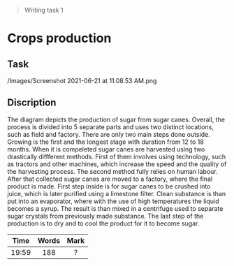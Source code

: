 > Writing task 1

# Crops production
## Task

/Images/Screenshot 2021-06-21 at 11.08.53 AM.png

## Discription
The diagram depicts the production of sugar from sugar canes.
Overall, the process is divided into 5 separate parts and uses two distinct locations, such as field and factory.
There are only two main steps done outside. Growing is the first and the longest stage with duration from 12 to 18 months. When it is compeleted sugar canes are harvested using two drastically diffferent methods. First of them involves using technology, such as tractors and other machines, which increase the speed and the quality of the harvesting process. The second method fully relies on human labour.
After that collected sugar canes are moved to a factory, where the final product is made. First step inside is for sugar canes to be crushed into juice, which is later purified using a limestone filter. Clean substance is than put into an evaporator, where with the use of high temperatures the liquid becomes a syrup. The result is than mixed in a centrifuge used to separate sugar crystals from previously made substance. The last step of the production is to dry and to cool the product for it to become sugar.

| Time | Words | Mark |
|:--:|:--:|:--:|
| 19:59 | 188 | ? |